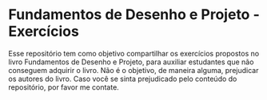 # Fundamentos de Desenho e Projeto - Exercícios
Esse repositório tem como objetivo compartilhar os exercícios propostos no livro Fundamentos de Desenho e Projeto, para auxiliar estudantes que não conseguem adquirir o livro.
Não é o objetivo, de maneira alguma, prejudicar os autores do livro. Caso você se sinta prejudicado pelo conteúdo do repositório, por favor me contate.
